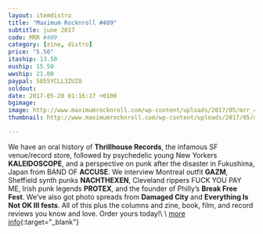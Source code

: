 ```yaml
---
layout: itemdistro
title: "Maximum Rocknroll #409"
subtitle: june 2017
code: MRR #409
category: [zine, distro]
price: "5.50"
itaship: 13.50
euship: 15.50
wwship: 21.00
paypal: 5855YCLL3ZUZ8
soldout:
date: 2017-05-20 01:16:17 +0100
bgimage:
image: http://www.maximumrocknroll.com/wp-content/uploads/2017/05/mrr_409_cvr.jpg
thumbnail: http://www.maximumrocknroll.com/wp-content/uploads/2017/05/mrr_409_cvr.jpg

---
```


We have an oral history of **Thrillhouse Records**, the infamous SF venue/record store, followed by psychedelic young New Yorkers **KALEIDOSCOPE**, and a perspective on punk after the disaster in Fukushima, Japan from BAND OF **ACCUSE**. We interview Montreal outfit **GAZM**, Sheffield synth punks **NACHTHEXEN**, Cleveland rippers FUCK YOU PAY ME, Irish punk legends **PROTEX**, and the founder of Philly’s **Break Free Fest**. We’ve also got photo spreads from **Damaged City** and **Everything Is Not OK III fests**. All of this plus the columns and zine, book, film, and record reviews you know and love. Order yours today!\\
\\
[more info](http://www.maximumrocknroll.com){:target="_blank"}